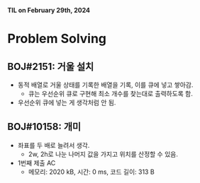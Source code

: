 **TIL on February 29th, 2024**

# Problem Solving
## BOJ#2151: 거울 설치
* 동적 배열로 거울 상태를 기록한 배열을 기록, 이를 큐에 넣고 쌓아감.
    - 큐는 우선순위 큐로 구현해 최소 개수를 찾는대로 출력하도록 함.
* 우선순위 큐에 넣는 게 생각처럼 안 됨.

## BOJ#10158: 개미
* 좌표를 두 배로 늘려서 생각.
    - 2w, 2h로 나눈 나머지 값을 가지고 위치를 산정할 수 있음.
* 1번째 제출 AC
    - 메모리: 2020 kB, 시간: 0 ms, 코드 길이: 313 B
